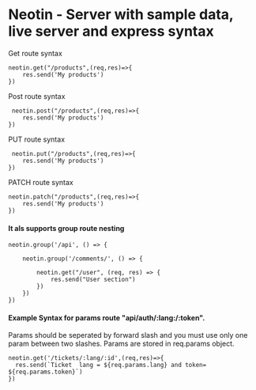 # Neotin - Server with sample data, live server and express syntax

  

Get  route syntax 

    neotin.get("/products",(req,res)=>{
    	res.send('My products')
    })

Post route syntax

	 neotin.post("/products",(req,res)=>{
    	res.send('My products')
    })
 PUT route syntax

	 neotin.put("/products",(req,res)=>{
    	res.send('My products')
    })
 
 PATCH route syntax   
			
	neotin.patch("/products",(req,res)=>{
    	res.send('My products')
    })


  

#### It als supports group route nesting

    neotin.group('/api', () => {
    
	    neotin.group('/comments/', () => {
	    
		    neotin.get("/user", (req, res) => {
			    res.send("User section")
		    })
		})
	})


#### Example Syntax for params route "api/auth/:lang:/:token". 
Params should be seperated by forward slash and you must use only one param between two slashes. Params are stored in req.params object.

    neotin.get('/tickets/:lang/:id',(req,res)=>{
      res.send(`Ticket  lang = ${req.params.lang} and token= ${req.params.token}`)
    })